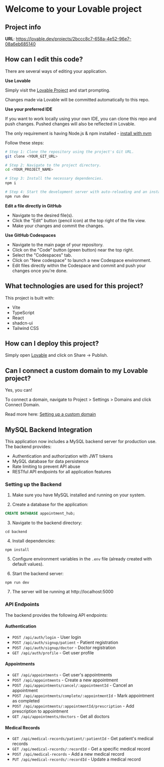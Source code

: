 # Welcome to your Lovable project

## Project info

**URL**: https://lovable.dev/projects/2bccc8c7-658a-4e52-96e7-08a6eb685140

## How can I edit this code?

There are several ways of editing your application.

**Use Lovable**

Simply visit the [Lovable Project](https://lovable.dev/projects/2bccc8c7-658a-4e52-96e7-08a6eb685140) and start prompting.

Changes made via Lovable will be committed automatically to this repo.

**Use your preferred IDE**

If you want to work locally using your own IDE, you can clone this repo and push changes. Pushed changes will also be reflected in Lovable.

The only requirement is having Node.js & npm installed - [install with nvm](https://github.com/nvm-sh/nvm#installing-and-updating)

Follow these steps:

```sh
# Step 1: Clone the repository using the project's Git URL.
git clone <YOUR_GIT_URL>

# Step 2: Navigate to the project directory.
cd <YOUR_PROJECT_NAME>

# Step 3: Install the necessary dependencies.
npm i

# Step 4: Start the development server with auto-reloading and an instant preview.
npm run dev
```

**Edit a file directly in GitHub**

- Navigate to the desired file(s).
- Click the "Edit" button (pencil icon) at the top right of the file view.
- Make your changes and commit the changes.

**Use GitHub Codespaces**

- Navigate to the main page of your repository.
- Click on the "Code" button (green button) near the top right.
- Select the "Codespaces" tab.
- Click on "New codespace" to launch a new Codespace environment.
- Edit files directly within the Codespace and commit and push your changes once you're done.

## What technologies are used for this project?

This project is built with:

- Vite
- TypeScript
- React
- shadcn-ui
- Tailwind CSS

## How can I deploy this project?

Simply open [Lovable](https://lovable.dev/projects/2bccc8c7-658a-4e52-96e7-08a6eb685140) and click on Share -> Publish.

## Can I connect a custom domain to my Lovable project?

Yes, you can!

To connect a domain, navigate to Project > Settings > Domains and click Connect Domain.

Read more here: [Setting up a custom domain](https://docs.lovable.dev/tips-tricks/custom-domain#step-by-step-guide)

## MySQL Backend Integration

This application now includes a MySQL backend server for production use. The backend provides:

- Authentication and authorization with JWT tokens
- MySQL database for data persistence
- Rate limiting to prevent API abuse
- RESTful API endpoints for all application features

### Setting up the Backend

1. Make sure you have MySQL installed and running on your system.

2. Create a database for the application:
```sql
CREATE DATABASE appointment_hub;
```

3. Navigate to the backend directory:
```
cd backend
```

4. Install dependencies:
```
npm install
```

5. Configure environment variables in the `.env` file (already created with default values).

6. Start the backend server:
```
npm run dev
```

7. The server will be running at http://localhost:5000

### API Endpoints

The backend provides the following API endpoints:

#### Authentication
- `POST /api/auth/login` - User login
- `POST /api/auth/signup/patient` - Patient registration
- `POST /api/auth/signup/doctor` - Doctor registration
- `GET /api/auth/profile` - Get user profile

#### Appointments
- `GET /api/appointments` - Get user's appointments
- `POST /api/appointments` - Create a new appointment
- `POST /api/appointments/cancel/:appointmentId` - Cancel an appointment
- `POST /api/appointments/complete/:appointmentId` - Mark appointment as completed
- `POST /api/appointments/:appointmentId/prescription` - Add prescription to appointment
- `GET /api/appointments/doctors` - Get all doctors

#### Medical Records
- `GET /api/medical-records/patient/:patientId` - Get patient's medical records
- `GET /api/medical-records/:recordId` - Get a specific medical record
- `POST /api/medical-records` - Add a new medical record
- `PUT /api/medical-records/:recordId` - Update a medical record
